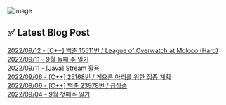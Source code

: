 ![image](https://user-images.githubusercontent.com/76645095/162124599-f9d701d6-e523-49c4-a6ce-193dc38f1026.png)

## ✅ Latest Blog Post

[2022/09/12 - [C++] 백준 15511번 / League of Overwatch at Moloco (Hard)](http://blog.naver.com/ds4ouj/222872557114) <br/>
[2022/09/11 - 9월 둘째 주 일기](http://blog.naver.com/ds4ouj/222872103860) <br/>
[2022/09/11 - [Java] Stream 활용](http://blog.naver.com/ds4ouj/222871906902) <br/>
[2022/09/06 - [C++] 25168번 / 게으른 아리를 위한 접종 계획](http://blog.naver.com/ds4ouj/222868666069) <br/>
[2022/09/06 - [C++] 백준 23978번 / 급상승](http://blog.naver.com/ds4ouj/222868249876) <br/>
[2022/09/04 - 9월 첫째주 일기](http://blog.naver.com/ds4ouj/222866847452) <br/>
